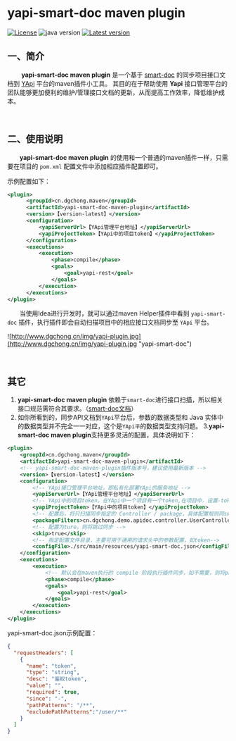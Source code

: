 # yapi-smart-doc maven plugin

[![License](https://img.shields.io/badge/license-Apache%202-green.svg)](https://www.apache.org/licenses/LICENSE-2.0)
![java version](https://img.shields.io/badge/JAVA-1.8+-orange.svg)
[![Latest version](https://img.shields.io/badge/Latest-v0.0.3-blue)](https://github.com/dgchong/yapi-smart-doc-maven-plugin/releases/tag/v0.0.3)

## 一、简介
&emsp;&emsp; **yapi-smart-doc maven plugin** 是一个基于 [smart-doc](https://github.com/smart-doc-group/smart-doc) 的同步项目接口文档到 [YApi](https://github.com/YMFE/yapi) 平台的maven插件小工具。
其目的在于帮助使用 **Yapi** 接口管理平台的团队能够更加便利的维护/管理接口文档的更新，从而提高工作效率，降低维护成本。

&emsp;&emsp;
## 二、使用说明
&emsp;&emsp;**yapi-smart-doc maven plugin** 的使用和一个普通的maven插件一样，只需要在项目的 `pom.xml` 配置文件中添加相应插件配置即可。

示例配置如下：
```xml
<plugin>
      <groupId>cn.dgchong.maven</groupId>
      <artifactId>yapi-smart-doc-maven-plugin</artifactId>
      <version>【version-latest】</version>
      <configuration>
          <yapiServerUrl>【YApi管理平台地址】</yapiServerUrl>
          <yapiProjectToken>【YApi中的项目token】</yapiProjectToken>
      </configuration>
      <executions>
          <execution>
              <phase>compile</phase>
              <goals>
                  <goal>yapi-rest</goal>
              </goals>
          </execution>
      </executions>
</plugin>
```
&emsp;&emsp;当使用Idea进行开发时，就可以通过maven Helper插件中看到 `yapi-smart-doc` 插件，执行插件即会自动扫描项目中的相应接口文档同步至 `YApi` 平台。

![http://www.dgchong.cn/img/yapi-plugin.jpg](http://www.dgchong.cn/img/yapi-plugin.jpg "yapi-smart-doc")

&emsp;&emsp;
## 其它
1. **yapi-smart-doc maven plugin** 依赖于`smart-doc`进行接口扫描，所以相关接口规范需符合其要求。（[smart-doc文档](https://smart-doc-group.github.io/#/zh-cn/)）
2. 如你所看到的，同步API文档到`YApi`平台后，参数的数据类型和 Java 实体中的数据类型并不完全一一对应，这个是`YApi平`的数据类型支持问题。
3.**yapi-smart-doc maven plugin**支持更多灵活的配置，具体说明如下：

```xml
<plugin>
    <groupId>cn.dgchong.maven</groupId>
    <artifactId>yapi-smart-doc-maven-plugin</artifactId>
    <!-- yapi-smart-doc-maven-plugin插件版本号，建议使用最新版本 -->
    <version>【version-latest】</version>
    <configuration>
        <!-- YApi接口管理平台地址，即私有化部署YApi的服务地址 -->
        <yapiServerUrl>【YApi管理平台地址】</yapiServerUrl>
        <!-- YApi中的项目token，在YApi中一个项目有一个token,在项目中，设置-token配置选项下可查看到 -->
        <yapiProjectToken>【YApi中的项目token】</yapiProjectToken>
        <!-- 配置后，将只扫描同步指定的 Controller / package，具体配置规则同smart-doc的packageFilters配置项 -->
        <packageFilters>cn.dgchong.demo.apidoc.controller.UserController</packageFilters>
        <!-- 配置为ture，则将跳过同步 -->
        <skip>true</skip>
        <!-- 指定配置文件目录，主要可用于通用的请求头中的参数配置，如token-->
        <configFile>./src/main/resources/yapi-smart-doc.json</configFile>
    </configuration>
    <executions>
        <execution>
            <!-- 默认会在maven执行的 compile 阶段执行插件同步，如不需要，则将phase注释掉-->
            <phase>compile</phase>
            <goals>
                <goal>yapi-rest</goal>
            </goals>
        </execution>
    </executions>
</plugin>
```

yapi-smart-doc.json示例配置：

```json
{
  "requestHeaders": [
    {
      "name": "token",
      "type": "string",
      "desc": "鉴权token",
      "value": "",
      "required": true,
      "since": "-",
      "pathPatterns": "/**",
      "excludePathPatterns":"/user/**"
    }
  ]
}
```

&emsp;&emsp;
&emsp;&emsp;		
&emsp;&emsp;
&emsp;&emsp;
